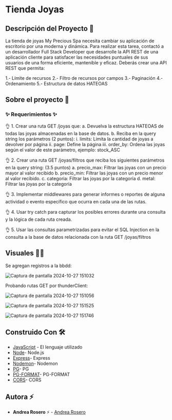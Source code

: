 # Tienda Joyas

## Descripción del Proyecto :scroll:

La tienda de joyas My Precious Spa necesita cambiar su aplicación de escritorio por una moderna y dinámica. Para realizar esta tarea, contactó a un desarrollador Full Stack Developer que desarrolle la API REST de una aplicación cliente para satisfacer las necesidades puntuales de sus usuarios de una forma eficiente, mantenible y eficaz. Deberás crear una API REST que permita:

1.- Límite de recursos
2.- Filtro de recursos por campos
3.- Paginación
4.- Ordenamiento
5.- Estructura de datos HATEOAS


## Sobre el proyecto 🚀

### ✨ Requerimientos ✨

👌 1. Crear una ruta GET /joyas que: a. Devuelva la estructura HATEOAS de todas las joyas almacenadas en la base de datos. b. Reciba en la query string los parámetros (2 puntos): i. limits: Limita la cantidad de joyas a devolver por página ii. page: Define la página iii. order_by: Ordena las joyas según el valor de este parámetro, ejemplo: stock_ASC

👌 2. Crear una ruta GET /joyas/filtros que reciba los siguientes parámetros en la query string: (3.5 puntos) a. precio_max: Filtrar las joyas con un precio mayor al valor recibido b. precio_min: Filtrar las joyas con un precio menor al valor recibido. c. categoria: Filtrar las joyas por la categoría d. metal: Filtrar las joyas por la categoría

👌 3. Implementar middlewares para generar informes o reportes de alguna actividad o evento específico que ocurra en cada una de las rutas.

👌 4. Usar try catch para capturar los posibles errores durante una consulta y la lógica de cada ruta creada.

👌 5. Usar las consultas parametrizadas para evitar el SQL Injection en la consulta a la base de datos relacionada con la ruta GET /joyas/filtros


## Visuales :mage_woman:

Se agregan registros a la bbdd:

![Captura de pantalla 2024-10-27 151032](https://github.com/user-attachments/assets/2d4dc4b3-8223-4485-9ebf-8894f00d0db2)

Probando rutas GET por thunderClient:

![Captura de pantalla 2024-10-27 151056](https://github.com/user-attachments/assets/2095802c-8396-4f31-8471-c48eff5f4a5a)

![Captura de pantalla 2024-10-27 151525](https://github.com/user-attachments/assets/5d699ea1-eb12-48d3-a668-3131513fe278)

![Captura de pantalla 2024-10-27 151746](https://github.com/user-attachments/assets/2fc807ad-12fa-480c-a8af-edc59b275ea4)

## Construido Con 🛠️

- [JavaScript](https://developer.mozilla.org/en-US/docs/Web/JavaScript) - El lenguaje utilizado
- [Node](https://nodejs.org/en)- Node.js
- [Express]([https://nodejs.org/en](https://expressjs.com/es/))- Express
- [Nodemon](https://www.npmjs.com/package/nodemon)- Nodemon
- [PG](https://www.npmjs.com/package/pg)- PG
- [PG-FORMAT](https://www.npmjs.com/package/pg-format)- PG-FORMAT
- [CORS](https://developer.mozilla.org/es/docs/Web/HTTP/CORS)- CORS

## Autora ⚡ 

- **Andrea Rosero** ⚡  - [Andrea Rosero](https://github.com/andreaendigital)


